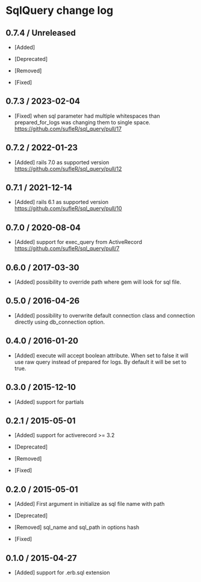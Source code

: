 # SqlQuery change log

## 0.7.4 / Unreleased

* [Added]

* [Deprecated]

* [Removed]

* [Fixed]

## 0.7.3 / 2023-02-04

* [Fixed] when sql parameter had multiple whitespaces than prepared_for_logs was changing them
          to single space. https://github.com/sufleR/sql_query/pull/17

## 0.7.2 / 2022-01-23

* [Added] rails 7.0 as supported version https://github.com/sufleR/sql_query/pull/12

## 0.7.1 / 2021-12-14

* [Added] rails 6.1 as supported version https://github.com/sufleR/sql_query/pull/10

## 0.7.0 / 2020-08-04

* [Added] support for exec_query from ActiveRecord https://github.com/sufleR/sql_query/pull/7


## 0.6.0 / 2017-03-30

* [Added] possibility to override path where gem will look for sql file.

## 0.5.0 / 2016-04-26

* [Added] possibility to overwrite default connection class and connection directly using db_connection option.

## 0.4.0 / 2016-01-20

* [Added] execute will accept boolean attribute.
When set to false it will use raw query instead of prepared for logs.
By default it will be set to true.

## 0.3.0 / 2015-12-10

* [Added] support for partials

## 0.2.1 / 2015-05-01

* [Added] support for activerecord >= 3.2

* [Deprecated]

* [Removed]

* [Fixed]

## 0.2.0 / 2015-05-01

* [Added] First argument in initialize as sql file name with path

* [Deprecated] 

* [Removed] sql_name and sql_path in options hash

* [Fixed]

## 0.1.0 / 2015-04-27

* [Added] support for .erb.sql extension
